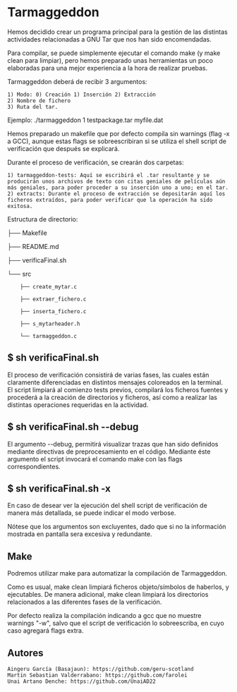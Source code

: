# Tarmaggeddon


Hemos decidido crear un programa principal para la gestión de las distintas actividades relacionadas a GNU Tar que nos han sido encomendadas.

Para compilar, se puede simplemente ejecutar el comando make (y make clean para limpiar), pero hemos preparado unas herramientas un poco elaboradas para una mejor experiencia a la hora de realizar pruebas.

Tarmaggeddon deberá de recibir 3 argumentos:

    1) Modo: 0) Creación 1) Inserción 2) Extracción
    2) Nombre de fichero
    3) Ruta del tar.

Ejemplo: ./tarmaggeddon 1 testpackage.tar myfile.dat

Hemos preparado un makefile que por defecto compila sin warnings (flag -x a GCC), aunque estas flags se sobreescribiran si se utiliza el shell script de verificación que después se explicará.

Durante el proceso de verificación, se crearán dos carpetas:

    1) tarmaggeddon-tests: Aquí se escribirá el .tar resultante y se producirán unos archivos de texto con citas geniales de películas aún más geniales, para poder proceder a su inserción uno a uno; en el tar.
    2) extracts: Durante el proceso de extracción se depositarán aquí los ficheros extraídos, para poder verificar que la operación ha sido exitosa.

Estructura de directorio:

├── Makefile

├── README.md

├── verificaFinal.sh


└── src

        ├── create_mytar.c

        ├── extraer_fichero.c

        ├── inserta_fichero.c

        ├── s_mytarheader.h

        └── tarmaggeddon.c

## $ sh verificaFinal.sh

El proceso de verificación consistirá de varias fases, las cuales están claramente diferenciadas en distintos mensajes coloreados en la terminal.
El script limpiará al comienzo tests previos, compilará los ficheros fuentes y procederá a la creación de directorios y ficheros, así como a realizar las distintas operaciones requeridas en la actividad.

## $ sh verificaFinal.sh --debug

El argumento --debug, permitirá visualizar trazas que han sido definidos mediante directivas de preprocesamiento en el código. Mediante éste argumento el script invocará el comando make con las flags correspondientes.

## $ sh verificaFinal.sh -x

En caso de desear ver la ejecución del shell script de verificación de manera más detallada, se puede indicar el modo verbose.


Nótese que los argumentos son excluyentes, dado que si no la información mostrada en pantalla sera excesiva y redundante.

## Make

Podremos utilizar make para automatizar la compilación de Tarmaggeddon.

Como es usual, make clean limpiará ficheros objeto/símbolos de haberlos, y ejecutables. De manera adicional, make clean limpiará los directorios relacionados a las diferentes fases de la verificación.

Por defecto realiza la compilación indicando a gcc que no muestre warnings "-w", salvo que el script de verificación lo sobreescriba, en cuyo caso agregará flags extra.

## Autores
    Aingeru García (Basajaun): https://github.com/geru-scotland 
    Martin Sebastian Valderrabano: https://github.com/farolei
    Unai Artano Denche: https://github.com/UnaiAD22

